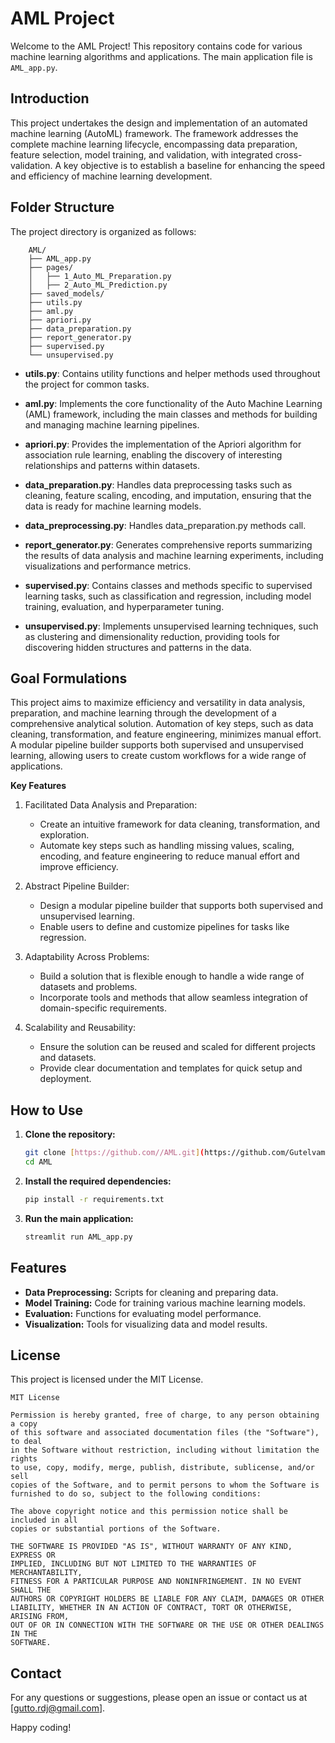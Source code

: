 # AML Project

Welcome to the AML Project! This repository contains code for various machine learning algorithms and applications. The main application file is `AML_app.py`.

## Introduction

This project undertakes the design and implementation of an automated machine learning (AutoML) framework. The framework addresses the complete machine learning lifecycle, encompassing data preparation, feature selection, model training, and validation, with integrated cross-validation. A key objective is to establish a baseline for enhancing the speed and efficiency of machine learning development.

## Folder Structure

The project directory is organized as follows:

```
    AML/
    ├── AML_app.py
    ├── pages/
    │   ├── 1_Auto_ML_Preparation.py
    │   ├── 2_Auto_ML_Prediction.py
    ├── saved_models/
    ├── utils.py
    ├── aml.py
    ├── apriori.py
    ├── data_preparation.py
    ├── report_generator.py
    ├── supervised.py
    └── unsupervised.py
 ```

- **utils.py**: Contains utility functions and helper methods used throughout the project for common tasks.

- **aml.py**: Implements the core functionality of the Auto Machine Learning (AML) framework, including the main classes and methods for building and managing machine learning pipelines.

- **apriori.py**: Provides the implementation of the Apriori algorithm for association rule learning, enabling the discovery of interesting relationships and patterns within datasets.

- **data_preparation.py**: Handles data preprocessing tasks such as cleaning, feature scaling, encoding, and imputation, ensuring that the data is ready for machine learning models.

- **data_preprocessing.py**: Handles data_preparation.py methods call.

- **report_generator.py**: Generates comprehensive reports summarizing the results of data analysis and machine learning experiments, including visualizations and performance metrics.

- **supervised.py**: Contains classes and methods specific to supervised learning tasks, such as classification and regression, including model training, evaluation, and hyperparameter tuning.

- **unsupervised.py**: Implements unsupervised learning techniques, such as clustering and dimensionality reduction, providing tools for discovering hidden structures and patterns in the data.


## Goal Formulations

This project aims to maximize efficiency and versatility in data analysis, preparation, and machine learning through the development of a comprehensive analytical solution. Automation of key steps, such as data cleaning, transformation, and feature engineering, minimizes manual effort. A modular pipeline builder supports both supervised and unsupervised learning, allowing users to create custom workflows for a wide range of applications.

**Key Features**
1. Facilitated Data Analysis and Preparation:
    - Create an intuitive framework for data cleaning, transformation, and exploration.
    - Automate key steps such as handling missing values, scaling, encoding, and feature engineering to reduce manual effort and improve efficiency.

2. Abstract Pipeline Builder:
    - Design a modular pipeline builder that supports both supervised and unsupervised learning.
    - Enable users to define and customize pipelines for tasks like regression.

3. Adaptability Across Problems:
    - Build a solution that is flexible enough to handle a wide range of datasets and problems.
    - Incorporate tools and methods that allow seamless integration of domain-specific requirements.

4. Scalability and Reusability:
    - Ensure the solution can be reused and scaled for different projects and datasets.
    - Provide clear documentation and templates for quick setup and deployment.

## How to Use

1. **Clone the repository:**
    ```bash
    git clone [https://github.com//AML.git](https://github.com/Gutelvam/MasterAI.git)
    cd AML
    ```

2. **Install the required dependencies:**
    ```bash
    pip install -r requirements.txt
    ```

3. **Run the main application:**
    ```bash
    streamlit run AML_app.py
    ```

## Features

- **Data Preprocessing:** Scripts for cleaning and preparing data.
- **Model Training:** Code for training various machine learning models.
- **Evaluation:** Functions for evaluating model performance.
- **Visualization:** Tools for visualizing data and model results.


## License


This project is licensed under the MIT License.

```
MIT License

Permission is hereby granted, free of charge, to any person obtaining a copy
of this software and associated documentation files (the "Software"), to deal
in the Software without restriction, including without limitation the rights
to use, copy, modify, merge, publish, distribute, sublicense, and/or sell
copies of the Software, and to permit persons to whom the Software is
furnished to do so, subject to the following conditions:

The above copyright notice and this permission notice shall be included in all
copies or substantial portions of the Software.

THE SOFTWARE IS PROVIDED "AS IS", WITHOUT WARRANTY OF ANY KIND, EXPRESS OR
IMPLIED, INCLUDING BUT NOT LIMITED TO THE WARRANTIES OF MERCHANTABILITY,
FITNESS FOR A PARTICULAR PURPOSE AND NONINFRINGEMENT. IN NO EVENT SHALL THE
AUTHORS OR COPYRIGHT HOLDERS BE LIABLE FOR ANY CLAIM, DAMAGES OR OTHER
LIABILITY, WHETHER IN AN ACTION OF CONTRACT, TORT OR OTHERWISE, ARISING FROM,
OUT OF OR IN CONNECTION WITH THE SOFTWARE OR THE USE OR OTHER DEALINGS IN THE
SOFTWARE.
```

## Contact

For any questions or suggestions, please open an issue or contact us at [gutto.rdj@gmail.com].

Happy coding!
